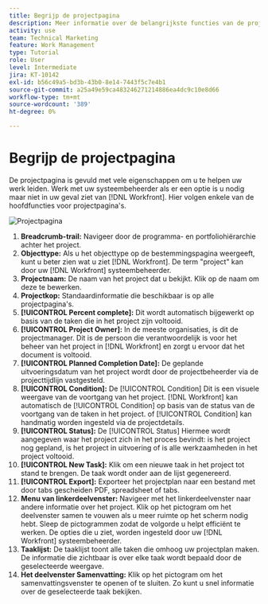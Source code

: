 ```yaml
---
title: Begrijp de projectpagina
description: Meer informatie over de belangrijkste functies van de projectpagina vindt u in [!DNL  Workfront] om u te helpen uw projecten plannen en beheren.
activity: use
team: Technical Marketing
feature: Work Management
type: Tutorial
role: User
level: Intermediate
jira: KT-10142
exl-id: b56c49a5-bd3b-43b0-8e14-7443f5c7e4b1
source-git-commit: a25a49e59ca483246271214886ea4dc9c10e8d66
workflow-type: tm+mt
source-wordcount: '389'
ht-degree: 0%

---
```


# Begrijp de projectpagina

De projectpagina is gevuld met vele eigenschappen om u te helpen uw werk leiden. Werk met uw systeembeheerder als er een optie is u nodig maar niet in uw geval ziet van [!DNL Workfront]. Hier volgen enkele van de hoofdfuncties voor projectpagina&#39;s.

![Projectpagina](assets/project-page-graphic-for-planner.png)

1. **Breadcrumb-trail:** Navigeer door de programma- en portfoliohiërarchie achter het project.
2. **Objecttype:** Als u het objecttype op de bestemmingspagina weergeeft, kunt u beter zien wat u ziet [!DNL Workfront]. De term &quot;project&quot; kan door uw [!DNL Workfront] systeembeheerder.
3. **Projectnaam:** De naam van het project dat u bekijkt. Klik op de naam om deze te bewerken.
4. **Projectkop:** Standaardinformatie die beschikbaar is op alle projectpagina&#39;s.
5. **[!UICONTROL Percent complete]:** Dit wordt automatisch bijgewerkt op basis van de taken die in het project zijn voltooid.
6. **[!UICONTROL Project Owner]:** In de meeste organisaties, is dit de projectmanager. Dit is de persoon die verantwoordelijk is voor het beheer van het project in [!DNL Workfront] en zorgt u ervoor dat het document is voltooid.
7. **[!UICONTROL Planned Completion Date]:** De geplande uitvoeringsdatum van het project wordt door de projectbeheerder via de projecttijdlijn vastgesteld.
8. **[!UICONTROL Condition]:** De [!UICONTROL Condition] Dit is een visuele weergave van de voortgang van het project. [!DNL Workfront] kan automatisch de [!UICONTROL Condition] op basis van de status van de voortgang van de taken in het project. of [!UICONTROL Condition] kan handmatig worden ingesteld via de projectdetails.
9. **[!UICONTROL Status]:** De [!UICONTROL Status] Hiermee wordt aangegeven waar het project zich in het proces bevindt: is het project nog gepland, is het project in uitvoering of is alle werkzaamheden in het project voltooid.
10. **[!UICONTROL New Task]:** Klik om een nieuwe taak in het project tot stand te brengen. De taak wordt onder aan de lijst gegenereerd.
11. **[!UICONTROL Export]:** Exporteer het projectplan naar een bestand met door tabs gescheiden PDF, spreadsheet of tabs.
12. **Menu van linkerdeelvenster:** Navigeer met het linkerdeelvenster naar andere informatie over het project. Klik op het pictogram om het deelvenster samen te vouwen als u meer ruimte op het scherm nodig hebt. Sleep de pictogrammen zodat de volgorde u helpt efficiënt te werken. De opties die u ziet, worden ingesteld door uw [!DNL Workfront] systeembeheerder.
13. **Taaklijst:** De taaklijst toont alle taken die omhoog uw projectplan maken. De informatie die zichtbaar is over elke taak wordt bepaald door de geselecteerde weergave.
14. **Het deelvenster Samenvatting:** Klik op het pictogram om het samenvattingsvenster te openen of te sluiten. Zo kunt u snel informatie over de geselecteerde taak bekijken.
